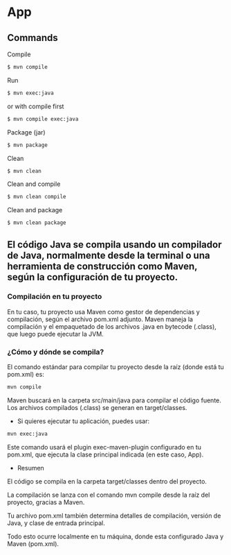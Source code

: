 # App

## Commands

Compile

```sh
$ mvn compile
```

Run

```sh
$ mvn exec:java
```

or with compile first

```sh
$ mvn compile exec:java
```

Package (jar)

```sh
$ mvn package
```

Clean

```sh
$ mvn clean
```

Clean and compile

```sh
$ mvn clean compile
```

Clean and package

```sh
$ mvn clean package
```

## El código Java se compila usando un compilador de Java, normalmente desde la terminal o una herramienta de construcción como Maven, según la configuración de tu proyecto.

### Compilación en tu proyecto

En tu caso, tu proyecto usa Maven como gestor de dependencias y compilación, según el archivo pom.xml adjunto. Maven maneja la compilación y el empaquetado de los archivos .java en bytecode (.class), que luego puede ejecutar la JVM.

### ¿Cómo y dónde se compila?

El comando estándar para compilar tu proyecto desde la raíz (donde está tu pom.xml) es:

```bash
mvn compile
```

Maven buscará en la carpeta src/main/java para compilar el código fuente. Los archivos compilados (.class) se generan en target/classes.

- Si quieres ejecutar tu aplicación, puedes usar:

```bash
mvn exec:java
```

Este comando usará el plugin exec-maven-plugin configurado en tu pom.xml, que ejecuta la clase principal indicada (en este caso, App).

- Resumen

El código se compila en la carpeta target/classes dentro del proyecto.

La compilación se lanza con el comando mvn compile desde la raíz del proyecto, gracias a Maven.

Tu archivo pom.xml también determina detalles de compilación, versión de Java, y clase de entrada principal.

Todo esto ocurre localmente en tu máquina, donde esta configurado Java y Maven (pom.xml).
